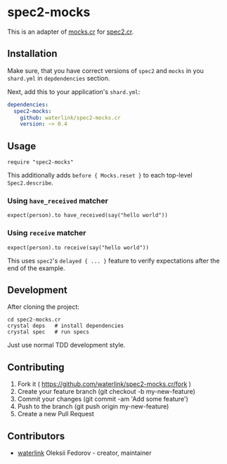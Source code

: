 # spec2-mocks

This is an adapter of [mocks.cr](https://github.com/waterlink/mocks.cr)
for [spec2.cr](https://github.com/waterlink/spec2.cr).

## Installation

Make sure, that you have correct versions of `spec2` and `mocks` in you
`shard.yml` in `depdendencies` section.

Next, add this to your application's `shard.yml`:

```yaml
dependencies:
  spec2-mocks:
    github: waterlink/spec2-mocks.cr
    version: ~> 0.4
```

## Usage

```crystal
require "spec2-mocks"
```

This additionally adds `before { Mocks.reset }` to each top-level
`Spec2.describe`.

### Using `have_received` matcher

```crystal
expect(person).to have_received(say("hello world"))
```

### Using `receive` matcher

```crystal
expect(person).to receive(say("hello world"))
```

This uses `spec2`'s `delayed { ... }` feature to verify expectations after the
end of the example.

## Development

After cloning the project:

```
cd spec2-mocks.cr
crystal deps   # install dependencies
crystal spec   # run specs
```

Just use normal TDD development style.

## Contributing

1. Fork it ( https://github.com/waterlink/spec2-mocks.cr/fork )
2. Create your feature branch (git checkout -b my-new-feature)
3. Commit your changes (git commit -am 'Add some feature')
4. Push to the branch (git push origin my-new-feature)
5. Create a new Pull Request

## Contributors

- [waterlink](https://github.com/waterlink) Oleksii Fedorov - creator, maintainer

